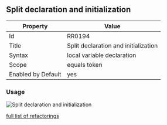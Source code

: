 ## Split declaration and initialization

Property | Value
--- | --- 
Id | RR0194
Title | Split declaration and initialization
Syntax | local variable declaration
Scope | equals token
Enabled by Default | yes

### Usage

![Split declaration and initialization](../../images/refactorings/SplitDeclarationAndInitialization.png)

[full list of refactorings](Refactorings.md)

